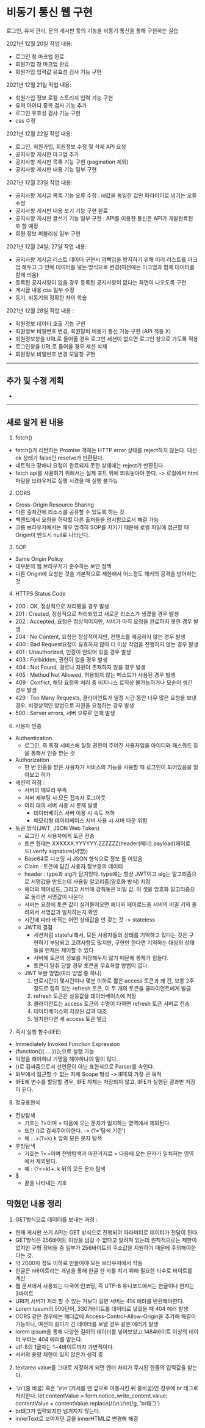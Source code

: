# 비동기 통신 웹 구현
로그인, 유저 관리, 문의 게시판 등의 기능을 비동기 통신을 통해 구현하는 실습

2021년 12월 20일 작업 내용:
- 로그인 창 마크업 완료
- 회원가입 창 마크업 완료
- 회원가입 입력값 유효성 검사 기능 구현

2021년 12월 21일 작업 내용:
- 회원가입 정보 로컬 스토리지 입력 기능 구현
- 유저 아이디 중복 검사 기능 추가
- 로그인 유효성 검사 기능 구현
- css 수정

2021년 12월 22일 작업 내용:
- 로그인, 회원가입, 회원정보 수정 및 삭제 API 요청
- 공지사항 게시판 마크업 추가
- 공지사항 게시판 목록 기능 구현 (pagination 제외)
- 공지사항 게시판 내용 기능 일부 구현

2021년 12월 23일 작업 내용:
- 공지사항 게시글 목록 기능 오류 수정 : id값을 동일한 값만 파라미터로 넘기는 오류 수정
- 공지사항 게시판 내용 보기 기능 구현 완료
- 공지사항 게시판 글쓰기 기능 일부 구현 : API를 이용한 통신은 API가 개발완료된 후 할 예정
- 회원 정보 퍼블리싱 일부 구현

2021년 12월 24일, 27일 작업 내용:
- 공지사항 게시글 리스트 데이터 구현시 깜빡임을 방지하기 위해 미리 리스트를 마크업 해두고 그 안에 데이터를 넣는 방식으로 변경(이전에는 마크업과 함께 데이터를 함께 띄움)
- 등록된 공지사항이 없을 경우 등록된 공지사항이 없다는 화면이 나오도록 구현
- 게시글 내용 css 일부 수정
- 동기, 비동기의 정확한 차이 학습

2021년 12월 28일 작업 내용 :
- 회원정보 데이터 호출 기능 구현
- 회원정보 비밀번호 변경, 회원탈퇴 비동기 통신 기능 구현 (API 적용 X)
- 회원정보창을 URL로 들어올 경우 로그인 세션이 없으면 로그인 창으로 가도록 적용
- 로그인창을 URL로 들어올 경우 세션 삭제
- 회원정보 비밀번호 변경 모달창 구현 

------------

## 추가 및 수정 계획
- 

------------
## 새로 알게 된 내용
1. fetch()
- fetch()가 리턴하는 Promise 객체는 HTTP error 상태를 reject하지 않는다. 대신 ok 상태가 false인 resolve가 반환된다.
- 네트워크 장애나 요청이 완료되지 못한 상태에는 reject가 반환된다.
- fetch api를 사용하기 위해서는 실제 포트 위에 띄워놓아야 한다. -> 로컬에서 html 파일을 브라우저로 실행 시켰을 때 실행 불가능

2. CORS
- Cross-Origin Resource Sharing
- 다른 출처간에 리소스를 공유할 수 있도록 하는 것
- 백엔드에서 요청을 허락할 다른 출처들을 명시함으로서 해결 가능
- 크롬 브라우저에서는 매우 엄격히 SOP를 지키기 때문에 로컬 파일에 접근할 때 Origin이 반드시 null로 나타난다.

3. SOP
- Same Origin Policy
- 대부분의 웹 브라우저가 준수하는 보안 정책
- 다른 Origin에 요청한 것을 기본적으로 제한해서 어느정도 해커의 공격을 방어하는 것

4. HTTPS Status Code
- 200 : OK, 정상적으로 처리됐을 경우 발생
- 201 : Created, 정상적으로 처리되었고 새로운 리소스가 생겼을 경우 발생
- 202 : Accepted, 요청은 정상적이지만, 서버가 아직 요청을 완료하지 못한 경우 발생
- 204 : No Content, 요청은 정상적이지만, 컨텐츠를 제공하지 않는 경우 발생
- 400 : Bad Request요청이 유효하지 않아 더 이상 작업을 진행하지 않는 경우 발생
- 401 : Unauthorized, 인증이 안되어 있을 경우 발생
- 403 : Forbidden, 권한이 없을 경우 발생
- 404 : Not Found, 경로나 자원이 존재하지 않을 경우 발생
- 405 : Method Not Allowed, 허용되지 않는 메소드가 사용된 경우 발생
- 409 : Conflict, 해당 요청의 처리 중 비지니스 로직상 불가능하거나 모순이 생긴 경우 발생
- 429 : Too Many Requests, 클라이언트가 일정 시간 동안 너무 많은 요청을 보낸 경우, 비정상적인 방법으로 자원을 요청하는 경우 발생
- 500 : Server errors, 서버 오류로 인해 발생

6. 사용자 인증
- Authentication
    - 로그인, 즉 특정 서비스에 일정 권한이 주어진 사용자임을 아이디와 패스워드 등을 통해서 인증 받는 것
- Authorization
    - 한 번 인증을 받은 사용자가 서비스의 기능을 사용할 때 로그인이 되어있음을 알아보고 허가
- 세션의 허점 : 
    - 서버의 메모리 부족
    - 서버 재부팅 시 모든 접속자 로그아웃
    - 여러 대의 서버 사용 시 문제 발생
        - 데이터베이스 서버 이용 시 속도 저하
        - 메모리형 데이터베이스 서버 사용 시 서버 다운 위험
- 토큰 방식(JWT, JSON Web Token)
    - 로그인 시 사용자에게 토큰 전송
    - 토큰 형태는 XXXXXX.YYYYYY.ZZZZZZ(header(헤더).payload(페이로드).verify signature(서명))
    - Base64로 디코딩 시 JSON 형식으로 정보 들 어있음
    - Claim : 토큰에 담긴 사용자 정보등의 데이터
    - header : type과 alg가 담겨있다. type에는 항상 JWT이고 alg는 알고리즘으로 서명값을 만드는데 사용될 알고리즘(암호화 방식) 지정
    - 헤더와 페이로드, 그리고 서버에 감춰놓은 비밀 값. 이 셋을 암호화 알고리즘으로 돌리면 서명값이 나온다.
    - 서버는 요청에 토큰 값이 실려들어오면 헤더와 페이로드을 서버의 비밀 키와 돌려봐서 서명값과 일치하는지 확인
    - 시간에 따라 바뀌는 어떤 상태값을 안 갖는 것 -> stateless
    - JWT의 결점
        - 세션처럼 stateful해서, 모든 사용자들의 상태를 기억하고 있다는 것은 구현하기 부담되고 고려사항도 많지만, 구현만 한다면 기억하는 대상의 상태들을 언제든 제어할 수 있다
        - 서버에 토큰의 정보를 저장해두지 않기 때문에 통제가 힘들다.
        - 토큰이 탈취 당할 경우 토큰을 무효화할 방법이 없다.
    - JWT 보완 방법(여러 방법 중 하나)
        1. 만료시간이 몇시간이나 몇분 이하로 짧은 access 토큰과 꽤 긴, 보통 2주 정도로 잡혀 있는 refresh 토큰, 이 두 개의 토큰을 클라이언트에게 발급
        2. refresh 토큰은 상응값을 데이터베이스에 저장
        3. 클라이언트는 access 토큰의 수명이 다하면 refresh 토큰 서버로 전송
        4. 데이터베이스의 저장된 값과 대조
        5. 일치한다면 새 access 토큰 발급
        
7. 즉시 실행 함수(IIFE)
- Immediately Invoked Function Expression
- (function(){ ... })();으로 실행 가능
- 익명을 해야하냐 기명을 해야하냐의 말이 많다.
- ()로 감싸줌으로서 선언문이 아닌 표현식으로 Parser를 속인다.
- 외부에서 접근할 수 없는 자체 Scope 형성 -> IIFE의 가장 큰 목적
- IIFE에 변수를 할당할 경우, IIFE 자체는 저장되지 않고, IIFE가 실행된 결과만 저장이 된다.
        
8. 정규표현식
- 전방탐색
    - 기호는 ?=이며 = 다음에 오는 문자가 일치하는 영역에서 제외된다.
    - 또한 ()로 감싸주어야한다. -> (?='탐색 기준')
    - 예 : .+(?=k) k 앞의 모든 문자 탐색
- 후방탐색
    - 기호는 ?<=이며 전방탐색과 마찬가지로 = 다음에 오는 문자가 일치하는 영역에서 제외된다.
    - 예 : (?<=k)+. k 뒤의 모든 문자 탐색
- $
    - 끝을 나타내는 기호

## 막혔던 내용 정리
1. GET방식으로 데이터를 보내는 과정 : 
- 현재 게시판 쓰기 API는 GET 방식으로 진행되어 파라미터로 데이터가 전달이 된다. 
- GET방식은 256바이트 이상을 넘길 수 없다고 알려져 있는데 원칙적으로는 제한이 없지만 구형 장비들 중 일부가 256바이트의 주소값을 지원하기 때문에 주의해야한다는 것.
- 약 2000자 정도 이하로 만들어야 모든 브라우저에서 작동
- 한글은 n바이트라는 개념을 통해 한글 한 자를 치기 위해 필요한 타수로 바이트를 계산
- 웹 문서에서 사용되는 다국어 인코딩, 즉 UTF-8 유니코드에서는 한글이나 한자는 3바이트
- URI가 서버가 처리 할 수 있는 거보다 길면 서버는 414 에러를 반환해야한다.
- Lorem Ipsum의 500단어, 3307바이트를 데이터로 넣었을 때 404 에러 발생
- CORS 같은 경우에는 해더값에 Access-Control-Allow-Origin을 추가해 해결이 가능하나, 여전히 길이가 긴 데이터를 보낼 경우 같은 에러가 발생
- lorem ipsum을 통해 다양한 길이의 데이터를 넣어보았고 1484바이트 이상의 데이터 부터는 404 에러를 받는다.
- utf-8의 1글자는 1~4바이트까지 가변적이다.
- 서버의 용량 제한이 있지 않은가 생각 중

2. textarea value를 그대로 저장하게 되면 엔터 처리가 무시된 한줄의 입력값을 받는다.
- '\n'(줄 바꿈) 혹은 '\r\n'(커서를 맨 앞으로 이동시킨 뒤 줄바꿈)인 경우에 br 태그로 처리한다.
    let contentValue = form.notice_write_content.value;
    contentValue = contentValue.replace(/(\n:\r\n)/g, 'br태그')
- br태그가 입력되지만 넘겨지지 않는다.
- innerText로 보여지던 글을 innerHTML로 변경해 해결
